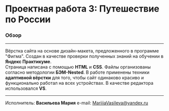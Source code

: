 # Проектная работа 3: Путешествие по России

### Обзор
___
Вёрстка сайта на основе дизайн-макета, предложенного в программе "Фигма". Создан в качестве проверки полученных знаний на обучении в **Яндекс Практикуме**.<br>
Страница написана с помощью **HTML** и **CSS**. Файлы организованы согласно методологии **БЭМ-Nested**. В работе применены техники **адаптивной вёрстки** для того, чтобы сайт одинаково красиво и функционально работал на всех устройствах. В качестве редактора использовался **VS**. <br>
___
Исполнитель: **Васильева Мария**
e-mail: <MariiiaVasileva@yandex.ru>
